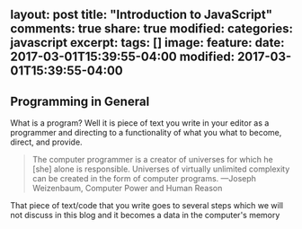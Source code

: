 layout: post
title: "Introduction to JavaScript"
comments: true
share: true
modified:
categories: javascript
excerpt:
tags: []
image:
  feature:
date: 2017-03-01T15:39:55-04:00
modified: 2017-03-01T15:39:55-04:00
---

## Programming in General

What is a program? Well it is piece of text you write in your editor as a programmer and directing to a functionality of what you what to become, direct, and provide.

> The computer programmer is a creator of universes for which he [she] alone is responsible. Universes of virtually unlimited complexity can be created in the form of computer programs. 
—Joseph Weizenbaum, Computer Power and Human Reason

That piece of text/code that you write goes to several steps which we will not discuss in this blog and it becomes a data in the computer's memory
